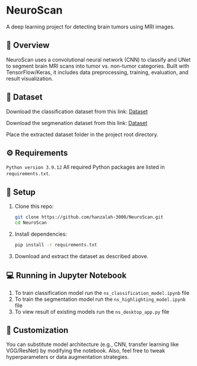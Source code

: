 # NeuroScan

A deep learning project for detecting brain tumors using MRI images.

## 🧠 Overview

NeuroScan uses a convolutional neural network (CNN) to classify and UNet to segment brain MRI scans into tumor vs. non-tumor categories. Built with TensorFlow/Keras, it includes data preprocessing, training, evaluation, and result visualization.

## 🔗 Dataset

Download the classification dataset from this link: [Dataset](https://www.kaggle.com/datasets/masoudnickparvar/brain-tumor-mri-dataset)

Download the segmenation dataset from this link: [Dataset](https://www.kaggle.com/datasets/atikaakter11/brain-tumor-segmentation-dataset)

Place the extracted dataset folder in the project root directory.

## ⚙️ Requirements

```Python version 3.9.12```
All required Python packages are listed in `requirements.txt`.

## 🚀 Setup

1. Clone this repo:
    ```bash
    git clone https://github.com/hanzalah-3000/NeuroScan.git
    cd NeuroScan
    ```
2. Install dependencies:
    ```bash
    pip install -r requirements.txt
    ```
3. Download and extract the dataset as described above.

## 💻 Running in Jupyter Notebook

1. To train classification model run the ```ns_classification_model.ipynb``` file
2. To train the segmentation model run the ```ns_highlighting_model.ipynb``` file
3. To view result of existing models run the ```ns_desktop_app.py``` file

## 🔄 Customization

You can substitute model architecture (e.g., CNN, transfer learning like VGG/ResNet) by modifying the notebook. Also, feel free to tweak hyperparameters or data augmentation strategies.
